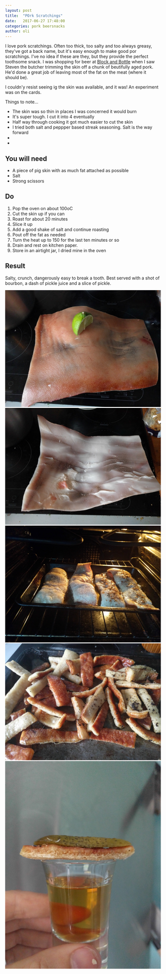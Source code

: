 ```yaml
---
layout: post
title:  "POrk Scratchings"
date:   2017-06-27 17:48:00
categories: pork beersnacks
author: oli
---
```


I love pork scratchings.  Often too thick, too salty and too always greasy, they've got a back name, but it's easy enough to make good por scratchings.  I've no idea if these are they, but they provide the perfect toothsome snack.  I was shopping for beer at [Block and Bottle](http://www.blocknbottle.co.uk/) when I saw Steven the butcher trimming the skin off a chunk of beutifully aged pork.  He'd done a great job of leaving most of the fat on the meat (where it should be).

I couldn'y resist seeing ig the skin was available, and it was!  An experiment was on the cards.

Things to note...

* The skin was so thin in places I was concerned it would burn
* It's super tough.  I cut it into 4 eventually
* Half way through cooking it got much easier to cut the skin
* I tried both salt and peppper based streak seasoning.  Salt is the way forward
* 
* 

## You will need


* A piece of pig skin with as much fat attached as possible
* Salt
* Strong scissors

## Do

1. Pop the oven on about 100oC
2. Cut the skin up if you can
3. Roast for about 20 minutes
4. Slice it up
5. Add a good shake of salt and continue roasting
6. Pout off the fat as needed
7. Turn the heat up to 150 for the last ten minutes or so
8. Drain and rest on kitchen paper.
9. Store in an airtight jar, I dried mine in the oven
 

## Result

Salty, crunch, dangerously easy to break a tooth.  Best served with a shot of bourbon, a dash of pickle juice and a slice of pickle.  

![Lime for size](/images/pork-scratchings/pork-scratchings-00.jpg)
![The remains of the fat](/images/pork-scratchings/pork-scratchings-01.jpg)
![After ten minutes in the oven](/images/pork-scratchings/pork-scratchings-02.jpg)
![fresh from the oven](/images/pork-scratchings/pork-scratchings-03.jpg)
![GET IN MY FACE](/images/pork-scratchings/pork-scratchings-04.jpg)

